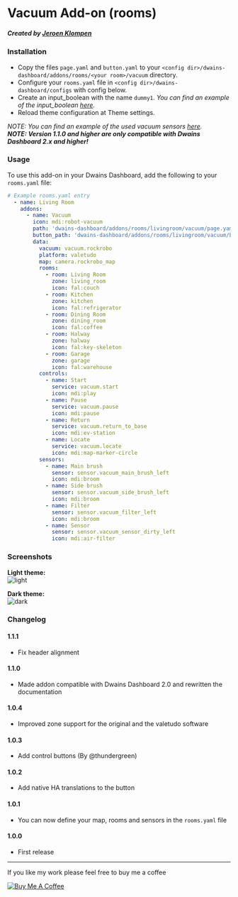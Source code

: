 # Vacuum Add-on (rooms)
##### Created by [Jeroen Klompen](https://github.com/klumpke/)


### Installation
- Copy the files `page.yaml` and `button.yaml` to your `<config dir>/dwains-dashboard/addons/rooms/<your room>/vacuum` directory.
- Configure your `rooms.yaml` file in `<config dir>/dwains-dashboard/configs` with config below.
- Create an input_boolean with the name `dummy1`. *You can find an example of the input_boolean [here](https://github.com/dwainscheeren/dwains-dashboard-addons/blob/master/rooms/vacuum/.github/examples/input_boolean.yaml).*
- Reload theme configuration at Theme settings.

*NOTE: You can find an example of the used vacuum sensors [here](https://github.com/dwainscheeren/dwains-dashboard-addons/blob/master/rooms/vacuum/.github/examples/sensors.yaml).*<br />
<b>*NOTE: Version 1.1.0 and higher are only compatible with Dwains Dashboard 2.x and higher!*</b>


### Usage
To use this add-on in your Dwains Dashboard, add the following to your `rooms.yaml` file:
```yaml
# Example rooms.yaml entry
  - name: Living Room
    addons:
      - name: Vacuum
        icon: mdi:robot-vacuum
        path: 'dwains-dashboard/addons/rooms/livingroom/vacuum/page.yaml'
        button_path: 'dwains-dashboard/addons/rooms/livingroom/vacuum/button.yaml'
        data:
          vacuum: vacuum.rockrobo
          platform: valetudo
          map: camera.rockrobo_map
          rooms:
            - room: Living Room
              zone: living_room
              icon: fal:couch
            - room: Kitchen
              zone: kitchen
              icon: fal:refrigerator
            - room: Dining Room
              zone: dining_room
              icon: fal:coffee
            - room: Halway
              zone: halway
              icon: fal:key-skeleton
            - room: Garage
              zone: garage
              icon: fal:warehouse
          controls:
            - name: Start
              service: vacuum.start
              icon: mdi:play
            - name: Pause
              service: vacuum.pause
              icon: mdi:pause
            - name: Return
              service: vacuum.return_to_base
              icon: mdi:ev-station
            - name: Locate
              service: vacuum.locate
              icon: mdi:map-marker-circle
          sensors:
            - name: Main brush
              sensor: sensor.vacuum_main_brush_left
              icon: mdi:broom
            - name: Side brush
              sensor: sensor.vacuum_side_brush_left
              icon: mdi:broom
            - name: Filter
              sensor: sensor.vacuum_filter_left
              icon: mdi:broom
            - name: Sensor
              sensor: sensor.vacuum_sensor_dirty_left
              icon: mdi:air-filter
```

### Screenshots
**Light theme:**<br>
![light](https://github.com/Klumpke/dwains-dashboard-addons/blob/master/rooms/vacuum/.github/screenshots/light.png "Light")

**Dark theme:**<br>
![dark](https://github.com/Klumpke/dwains-dashboard-addons/blob/master/rooms/vacuum/.github/screenshots/dark.png "Dark")


### Changelog
#### 1.1.1
- Fix header alignment
#### 1.1.0
- Made addon compatible with Dwains Dashboard 2.0 and rewritten the documentation
#### 1.0.4
- Improved zone support for the original and the valetudo software
#### 1.0.3
- Add control buttons (By @thundergreen)
#### 1.0.2
- Add native HA translations to the button
#### 1.0.1
- You can now define your map, rooms and sensors in the `rooms.yaml` file
#### 1.0.0
- First release

---

If you like my work please feel free to buy me a coffee

<a href="https://www.buymeacoffee.com/klumpke" target="_blank"><img src="https://www.buymeacoffee.com/assets/img/custom_images/white_img.png" alt="Buy Me A Coffee"></a>
